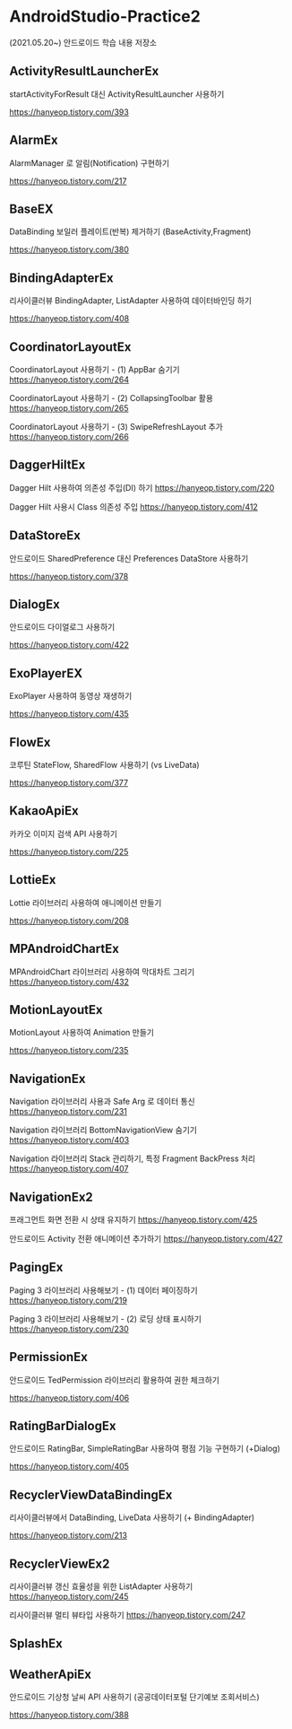 # AndroidStudio-Practice2

(2021.05.20~) 안드로이드 학습 내용 저장소

## ActivityResultLauncherEx

startActivityForResult 대신 ActivityResultLauncher 사용하기

https://hanyeop.tistory.com/393

## AlarmEx

AlarmManager 로 알림(Notification) 구현하기

https://hanyeop.tistory.com/217

## BaseEX

DataBinding 보일러 플레이트(반복) 제거하기 (BaseActivity,Fragment)

https://hanyeop.tistory.com/380

## BindingAdapterEx

리사이클러뷰 BindingAdapter, ListAdapter 사용하여 데이터바인딩 하기

https://hanyeop.tistory.com/408

## CoordinatorLayoutEx

CoordinatorLayout 사용하기 - (1) AppBar 숨기기 https://hanyeop.tistory.com/264

CoordinatorLayout 사용하기 - (2) CollapsingToolbar 활용 https://hanyeop.tistory.com/265

CoordinatorLayout 사용하기 - (3) SwipeRefreshLayout 추가 https://hanyeop.tistory.com/266

## DaggerHiltEx

Dagger Hilt 사용하여 의존성 주입(DI) 하기 https://hanyeop.tistory.com/220

Dagger Hilt 사용시 Class 의존성 주입 https://hanyeop.tistory.com/412

## DataStoreEx

안드로이드 SharedPreference 대신 Preferences DataStore 사용하기

https://hanyeop.tistory.com/378

## DialogEx

안드로이드 다이얼로그 사용하기

https://hanyeop.tistory.com/422

## ExoPlayerEX

ExoPlayer 사용하여 동영상 재생하기

https://hanyeop.tistory.com/435

## FlowEx

코루틴 StateFlow, SharedFlow 사용하기 (vs LiveData)

https://hanyeop.tistory.com/377

## KakaoApiEx

카카오 이미지 검색 API 사용하기

https://hanyeop.tistory.com/225

## LottieEx

Lottie 라이브러리 사용하여 애니메이션 만들기

https://hanyeop.tistory.com/208

## MPAndroidChartEx

MPAndroidChart 라이브러리 사용하여 막대차트 그리기 https://hanyeop.tistory.com/432

## MotionLayoutEx

MotionLayout 사용하여 Animation 만들기

https://hanyeop.tistory.com/235

## NavigationEx

Navigation 라이브러리 사용과 Safe Arg 로 데이터 통신 https://hanyeop.tistory.com/231

Navigation 라이브러리 BottomNavigationView 숨기기 https://hanyeop.tistory.com/403

Navigation 라이브러리 Stack 관리하기, 특정 Fragment BackPress 처리 https://hanyeop.tistory.com/407

## NavigationEx2

프래그먼트 화면 전환 시 상태 유지하기 https://hanyeop.tistory.com/425

안드로이드 Activity 전환 애니메이션 추가하기 https://hanyeop.tistory.com/427

## PagingEx

Paging 3 라이브러리 사용해보기 - (1) 데이터 페이징하기 https://hanyeop.tistory.com/219

Paging 3 라이브러리 사용해보기 - (2) 로딩 상태 표시하기 https://hanyeop.tistory.com/230

## PermissionEx

안드로이드 TedPermission 라이브러리 활용하여 권한 체크하기

https://hanyeop.tistory.com/406

## RatingBarDialogEx

안드로이드 RatingBar, SimpleRatingBar 사용하여 평점 기능 구현하기 (+Dialog)

https://hanyeop.tistory.com/405

## RecyclerViewDataBindingEx

리사이클러뷰에서 DataBinding, LiveData 사용하기 (+ BindingAdapter)

https://hanyeop.tistory.com/213

## RecyclerViewEx2

리사이클러뷰 갱신 효율성을 위한 ListAdapter 사용하기 https://hanyeop.tistory.com/245

리사이클러뷰 멀티 뷰타입 사용하기 https://hanyeop.tistory.com/247

## SplashEx

## WeatherApiEx

안드로이드 기상청 날씨 API 사용하기 (공공데이터포털 단기예보 조회서비스)

https://hanyeop.tistory.com/388
